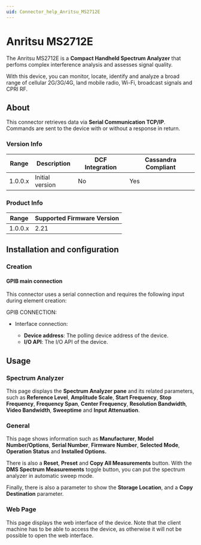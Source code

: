 ```yaml
---
uid: Connector_help_Anritsu_MS2712E
---
```


# Anritsu MS2712E

The Anritsu MS2712E is a **Compact Handheld Spectrum Analyzer** that perfoms complex interference analysis and assesses signal quality.

With this device, you can monitor, locate, identify and analyze a broad range of cellular 2G/3G/4G, land mobile radio, Wi-Fi, broadcast signals and CPRI RF.

## About

This connector retrieves data via **Serial Communication TCP/IP**. Commands are sent to the device with or without a response in return.

### Version Info

| Range | Description | DCF Integration | Cassandra Compliant |
|------------------|-----------------|---------------------|-------------------------|
| 1.0.0.x          | Initial version | No                  | Yes                     |

### Product Info

| Range | Supported Firmware Version |
|------------------|-----------------------------|
| 1.0.0.x          | 2.21                        |

## Installation and configuration

### Creation

#### GPIB main connection

This connector uses a serial connection and requires the following input during element creation:

GPIB CONNECTION:

- Interface connection:

  - **Device address**: The polling device address of the device.
  - **I/O API**: The I/O API of the device.

## Usage

### Spectrum Analyzer

This page displays the **Spectrum Analyzer pane** and its related parameters, such as **Reference Level**, **Amplitude Scale**, **Start Frequency**, **Stop Frequency**, **Frequency Span**, **Center Frequency**, **Resolution Bandwidth**, **Video Bandwidth**, **Sweeptime** and **Input Attenuation**.

### General

This page shows information such as **Manufacturer**, **Model Number/Options**, **Serial Number**, **Firmware Number**, **Selected Mode**, **Operation Status** and **Installed Options.**

There is also a **Reset**, **Preset** and **Copy All Measurements** button. With the **DMS Spectrum Measurements** toggle button, you can put the spectrum analyzer in automatic sweep mode.

Finally, there is also a parameter to show the **Storage Location**, and a **Copy Destination** parameter.

### Web Page

This page displays the web interface of the device. Note that the client machine has to be able to access the device, as otherwise it will not be possible to open the web interface.
